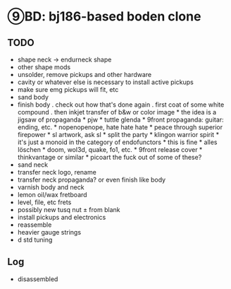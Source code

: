 # ⑨BD: bj186-based boden clone

## TODO
- shape neck → endurneck shape
- other shape mods
- unsolder, remove pickups and other hardware
- cavity or whatever else is necessary to install active pickups
- make sure emg pickups will fit, etc
- sand body
- finish body
	. check out how that's done again
	. first coat of some white compound
	. then inkjet transfer of b&w or color image
		* the idea is a jigsaw of propaganda
		* pjw
		* tuttle glenda
		* 9front propaganda: guitar: ending, etc.
		* nopenopenope, hate hate hate
		* peace through superior firepower
		* sl artwork, ask sl
		* split the party
		* klingon warrior spirit
		* it's just a monoid in the category of endofunctors
		* this is fine
		* alles löschen
		* doom, wol3d, quake, fo1, etc.
		* 9front release cover
		* thinkvantage or similar
		* picoart the fuck out of some of these?
- sand neck
- transfer neck logo, rename
- transfer neck propaganda? or even finish like body
- varnish body and neck
- lemon oil/wax fretboard
- level, file, etc frets
- possibly new tusq nut ± from blank
- install pickups and electronics
- reassemble
- heavier gauge strings
- d std tuning


## Log
- disassembled
